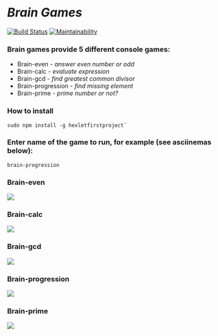 # ***Brain Games***

[![Build Status](https://travis-ci.com/mikhailasalkhanov/project-lvl1-s462.svg?branch=master)](https://travis-ci.com/mikhailasalkhanov/project-lvl1-s462) [![Maintainability](https://api.codeclimate.com/v1/badges/79f0dc11287eee3e685a/maintainability)](https://codeclimate.com/github/mikhailasalkhanov/project-lvl1-s462/maintainability)

### Brain games provide 5 different console games:
- Brain-even - *answer even number or odd*
- Brain-calc - *evaluate expression*
- Brain-gcd - *find greatest common divisor*
- Brain-progression - *find missing element*
- Brain-prime - *prime number or not?*


  
### How to install
    sudo npm install -g hexletfirstproject`

### Enter name of the game to run, for example (see asciinemas below):
    brain-progression

### Brain-even
<a href="https://asciinema.org/a/uEB7fepJgM0kpfT8FyyOL7lMM?autoplay=1" target="_blank"><img src="https://asciinema.org/a/uEB7fepJgM0kpfT8FyyOL7lMM.svg" /></a>
### Brain-calc
<a href="https://asciinema.org/a/2M4qMRx5GVmbZGQjHizJHiWOG?autoplay=1" target="_blank"><img src="https://asciinema.org/a/2M4qMRx5GVmbZGQjHizJHiWOG.svg" /></a>
### Brain-gcd
<a href="https://asciinema.org/a/Y8nTSeyf4KWjV11P8f8dJTz1W?autoplay=1" target="_blank"><img src="https://asciinema.org/a/Y8nTSeyf4KWjV11P8f8dJTz1W.svg" /></a>
### Brain-progression
<a href="https://asciinema.org/a/3SGX0rfagLH9grlX6rmtkvAG4?autoplay=1" target="_blank"><img src="https://asciinema.org/a/3SGX0rfagLH9grlX6rmtkvAG4.svg" /></a>
### Brain-prime
<a href="https://asciinema.org/a/i3emUAhVkqZUrLCjkZqpaWjYd?autoplay=1" target="_blank"><img src="https://asciinema.org/a/i3emUAhVkqZUrLCjkZqpaWjYd.svg" /></a>
